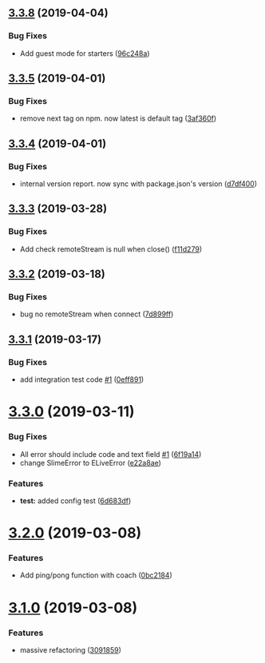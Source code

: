 ## [3.3.8](https://github.com/elasticlive/web-sdk/compare/v3.3.7...v3.3.8) (2019-04-04)


### Bug Fixes

* Add guest mode for starters ([96c248a](https://github.com/elasticlive/web-sdk/commit/96c248a))

## [3.3.5](https://github.com/elasticlive/web-sdk/compare/v3.3.4...v3.3.5) (2019-04-01)


### Bug Fixes

* remove next tag on npm. now latest is default tag ([3af360f](https://github.com/elasticlive/web-sdk/commit/3af360f))

## [3.3.4](https://github.com/elasticlive/web-sdk/compare/v3.3.3...v3.3.4) (2019-04-01)


### Bug Fixes

* internal version report. now sync with package.json's version ([d7df400](https://github.com/elasticlive/web-sdk/commit/d7df400))

## [3.3.3](https://github.com/elasticlive/web-sdk/compare/v3.3.2...v3.3.3) (2019-03-28)


### Bug Fixes

* Add check remoteStream is null when close() ([f11d279](https://github.com/elasticlive/web-sdk/commit/f11d279))

## [3.3.2](https://github.com/elasticlive/web-sdk/compare/v3.3.1...v3.3.2) (2019-03-18)

### Bug Fixes

- bug no remoteStream when connect ([7d899ff](https://github.com/elasticlive/web-sdk/commit/7d899ff))

## [3.3.1](https://github.com/elasticlive/web-sdk/compare/v3.3.0...v3.3.1) (2019-03-17)

### Bug Fixes

- add integration test code [#1](https://github.com/elasticlive/web-sdk/issues/1) ([0eff891](https://github.com/elasticlive/web-sdk/commit/0eff891))

# [3.3.0](https://github.com/elasticlive/web-sdk/compare/v3.2.0...v3.3.0) (2019-03-11)

### Bug Fixes

- All error should include code and text field [#1](https://github.com/elasticlive/web-sdk/issues/1) ([6f19a14](https://github.com/elasticlive/web-sdk/commit/6f19a14))
- change SlimeError to ELiveError ([e22a8ae](https://github.com/elasticlive/web-sdk/commit/e22a8ae))

### Features

- **test:** added config test ([6d683df](https://github.com/elasticlive/web-sdk/commit/6d683df))

# [3.2.0](https://github.com/elasticlive/web-sdk/compare/v3.1.0...v3.2.0) (2019-03-08)

### Features

- Add ping/pong function with coach ([0bc2184](https://github.com/elasticlive/web-sdk/commit/0bc2184))

# [3.1.0](https://github.com/elasticlive/web-sdk/compare/v3.0.2...v3.1.0) (2019-03-08)

### Features

- massive refactoring ([3091859](https://github.com/elasticlive/web-sdk/commit/3091859))
